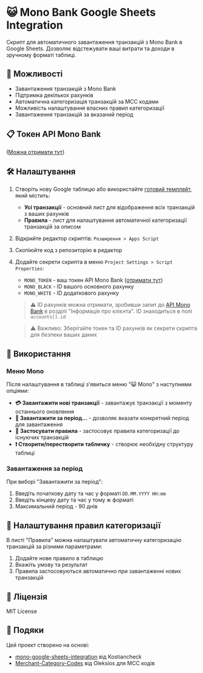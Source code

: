 # 😺 Mono Bank Google Sheets Integration

Скрипт для автоматичного завантаження транзакцій з Mono Bank в Google Sheets. Дозволяє відстежувати ваші витрати та доходи в зручному форматі таблиці.

## 🚀 Можливості

- Завантаження транзакцій з Mono Bank
- Підтримка декількох рахунків
- Автоматична категоризація транзакцій за MCC кодами
- Можливість налаштування власних правил категоризації
- Завантаження транзакцій за вказаний період

## 📋 Токен API Mono Bank

([Можна отримати тут](https://web.monobank.ua/))

## 🛠 Налаштування

1. Створіть нову Google таблицю або використайте [готовий темплейт](https://docs.google.com/spreadsheets/d/1MgAEmkjN7cwfI8STMvDsXJb_J0XWmt7kUf87qqAtrdM/edit?gid=1583520598#gid=1583520598), який містить:
   - **Усі транзакції** - основний лист для відображення всіх транзакцій з ваших рахунків
   - **Правила** - лист для налаштування автоматичної категоризації транзакцій за описом
2. Відкрийте редактор скриптів: `Розширення > Apps Script`
3. Скопіюйте код з репозиторію в редактор
4. Додайте секрети скрипта в меню `Project Settings > Script Properties`:
   - `MONO_TOKEN` - ваш токен API Mono Bank ([отримати тут](https://api.monobank.ua/))
   - `MONO_BLACK` - ID вашого основного рахунку 
   - `MONO_WHITE` - ID додаткового рахунку
   > ⚠️ ID рахунків можна отримати, зробивши запит до [API Mono Bank](https://api.monobank.ua/docs/index.html#tag/Kliyentski-personalni-dani) в розділі "Інформація про клієнта". ID знаходиться в полі `accounts[].id`
   
   > ⚠️ Важливо: Зберігайте токен та ID рахунків як секрети скрипта для безпеки ваших даних

## 📱 Використання

### Меню Mono

Після налаштування в таблиці з'явиться меню "😺 Mono" з наступними опціями:

- **💳 Завантажити нові транзакції** - завантажує транзакції з моменту останнього оновлення
- **📅 Завантажити за період...** - дозволяє вказати конкретний період для завантаження
- **📃 Застосувати правила** - застосовує правила категоризації до існуючих транзакцій
- **❗️ Створити/перестворити табличку** - створює необхідну структуру таблиці

### Завантаження за період

При виборі "Завантажити за період":
1. Введіть початкову дату та час у форматі `DD.MM.YYYY HH:mm`
2. Введіть кінцеву дату та час у тому ж форматі
3. Максимальний період - 90 днів


## 🔧 Налаштування правил категоризації

В листі "Правила" можна налаштувати автоматичну категоризацію транзакцій за різними параметрами:
1. Додайте нове правило в таблицю
2. Вкажіть умову та результат
3. Правила застосовуються автоматично при завантаженні нових транзакцій

## 📄 Ліцензія

MIT License

## 🙏 Подяки

Цей проект створено на основі:
- [mono-google-sheets-integration](https://github.com/Kostiancheck/mono-google-sheets-integration) від Kostiancheck
- [Merchant-Category-Codes](https://github.com/Oleksios/Merchant-Category-Codes) від Oleksios для MCC кодів
